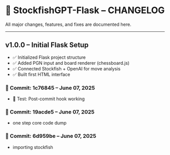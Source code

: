 # 📜 StockfishGPT-Flask – CHANGELOG

All major changes, features, and fixes are documented here.

---

## v1.0.0 – Initial Flask Setup
- ✅ Initialized Flask project structure
- ✅ Added PGN input and board renderer (chessboard.js)
- ✅ Connected Stockfish + OpenAI for move analysis
- ✅ Built first HTML interface

### 🔖 Commit: 1c76845 – June 07, 2025
- 🧠 Test: Post-commit hook working

### 🔖 Commit: 19acde5 – June 07, 2025
- one step core code dump

### 🔖 Commit: 6d959be – June 07, 2025
- importing stockfish
